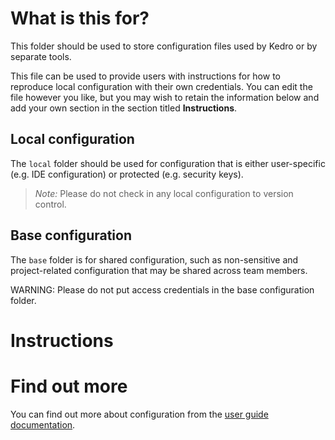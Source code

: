 # What is this for?

This folder should be used to store configuration files used by Kedro or by separate tools.

This file can be used to provide users with instructions for how to reproduce local configuration with their own credentials. You can edit the file however you like, but you may wish to retain the information below and add your own section in the section titled **Instructions**.

## Local configuration

The `local` folder should be used for configuration that is either user-specific (e.g. IDE configuration) or protected (e.g. security keys).

> *Note:* Please do not check in any local configuration to version control.

## Base configuration

The `base` folder is for shared configuration, such as non-sensitive and project-related configuration that may be shared across team members.

WARNING: Please do not put access credentials in the base configuration folder.

# Instructions





# Find out more
You can find out more about configuration from the [user guide documentation](https://kedro.readthedocs.io/en/stable/04_user_guide/03_configuration.html).
